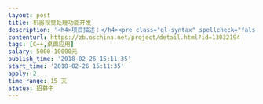 ```yaml
---                
layout: post       
title: 机器视觉处理功能开发           
description: '<h4>项目描述：</h4><pre class="ql-syntax" spellcheck="false">本项目是医学中用来分析人眼角膜检测，通过设备，将标准环投放到人眼中，通过设备的微型摄像机，拍摄到人眼图片。通过拍摄到的人眼图片，和标准图片进行对比分析，分析眼角膜医学问题。</br></br>工作内容（前期工作）</br></br>（1）分析模拟眼，提取模拟眼的轮廓，模拟眼一共有1个中心圆环和23个被分成8份的小半环（总共就24个环）。需要将每个环的内外边缘提取出来，拟合成一个闭合的环。总共48个环。将拟合后的值日志记录下来，根据这些值作个图片进行存储。暂命名为model,bmp.日志名称暂命名为logomodel.txt;</br></br>（2）分析人眼，提取人眼的有效轮廓。同样将每个可以取到的环的内外边缘进行拟合。拟合成闭合的环（这里不一定是48个环，因为有些环有效数据太少，可以放弃拟合）。将拟合后的值记录下来，根据这些值作个图片进行存储。暂命名为eye.bmp. 日志名称暂命名为logoeye.txt</br></br>（3）我们会比对eye.bmp和真实人眼之间是否有重大偏差。这一步不需要开发，Eye.bmp要能够还原真实人眼（也就是跟前面真实拍到的人眼图片特征要一致），否则就没有检测的意义。</br></br>工作内容（后继工作）</br></br>项目意向承接方，请按照自己已经从事的机器视觉方面的经验入手，快速提供前期工作中要求提供的model.txt、logomodel.bmp、eye.bmp和logoeye.txt。我们医学专家分析所采用的方法是否基本可行？如果基本可行，我们选定项目承接方进行后继开发。后继开发比较简单，主要工作有：</br></br>（1）	调整算法，让拟合的曲线更加接近真实情况。</br></br>（2）	对比人眼和模拟眼对应环在某个角度的像素值之间的差值。</br></br>交付项目前期开发的所有算法源代码。完成本项目。</br></br>（3）	*医学分析差值的意义。这里不做开发。</br></br>要求实际做过机器视觉方面，否则比较费力，有意向的个人或者团队，请联系我发图像信息。</br></pre>'     
contenturl: https://zb.oschina.net/project/detail.html?id=13032194      
tags: [C++,桌面应用]            
salary: 5000-10000元          
publish_time: '2018-02-26 15:11:35'         
start_time: '2018-02-26 15:11:35'           
apply: 2                   
time_range: 15 天              
status: 招募中                  
---                 
```


